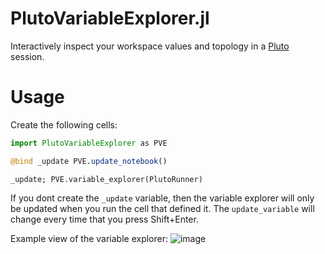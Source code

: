 # PlutoVariableExplorer.jl

Interactively inspect your workspace values and topology in a [Pluto](https://github.com/fonsp/Pluto.jl) session.

# Usage

Create the following cells:
```julia
import PlutoVariableExplorer as PVE
```
```julia
@bind _update PVE.update_notebook()
```
```
_update; PVE.variable_explorer(PlutoRunner)
```
If you dont create the `_update` variable, then the variable explorer will only be updated when you run the cell that defined it. The `update_variable` will change every time that you press Shift+Enter.

Example view of the variable explorer:
![image](https://github.com/JackDevine/PlutoVariableExplorer.jl/assets/8610352/dc1f6cb2-2cef-47ca-b9ea-d9f1e1802fdc)

